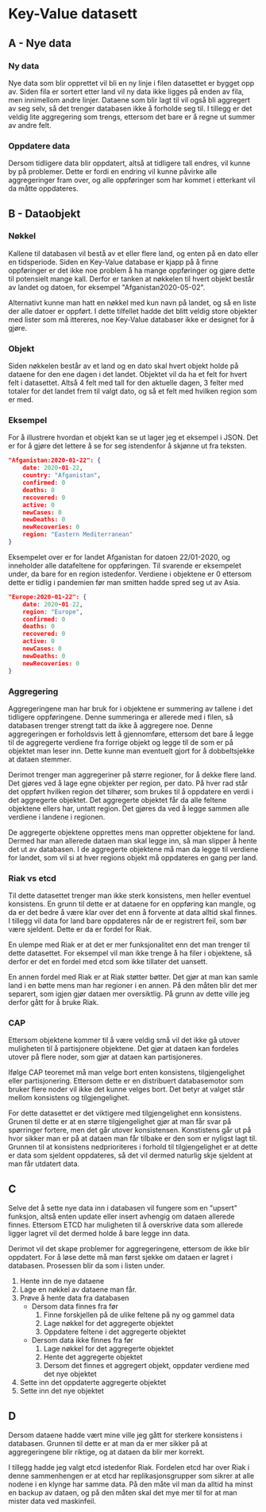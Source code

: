 # Key-Value datasett

## A - Nye data
### Ny data
Nye data som blir opprettet vil bli en ny linje i filen datasettet er bygget opp av. Siden fila er sortert etter land vil ny data ikke ligges på enden av fila, men innimellom andre linjer. Dataene som blir lagt til vil også bli aggregert av seg selv, så det trenger databasen ikke å forholde seg til. I tillegg er det veldig lite aggregering som trengs, ettersom det bare er å regne ut summer av andre felt.

### Oppdatere data
Dersom tidligere data blir oppdatert, altså at tidligere tall endres, vil kunne by på problemer. Dette er fordi en endring vil kunne påvirke alle aggregeringer fram over, og alle oppføringer som har kommet i etterkant vil da måtte oppdateres.

## B - Dataobjekt
### Nøkkel
Kallene til databasen vil bestå av et eller flere land, og enten på en dato eller en tidsperiode. Siden en Key-Value database er kjapp på å finne oppføringer er det ikke noe problem å ha mange oppføringer og gjøre dette til potensielt mange kall. Derfor er tanken at nøkkelen til hvert objekt består av landet og datoen, for eksempel "Afganistan2020-05-02".

Alternativt kunne man hatt en nøkkel med kun navn på landet, og så en liste der alle datoer er oppført. I dette tilfellet hadde det blitt veldig store objekter med lister som må ittereres, noe Key-Value databaser ikke er designet for å gjøre.

### Objekt
Siden nøkkelen består av et land og en dato skal hvert objekt holde på dataene for den ene dagen i det landet. Objektet vil da ha et felt for hvert felt i datasettet. Altså 4 felt med tall for den aktuelle dagen, 3 felter med totaler for det landet frem til valgt dato, og så et felt med hvilken region som er med.

### Eksempel
For å illustrere hvordan et objekt kan se ut lager jeg et eksempel i JSON. Det er for å gjøre det lettere å se for seg istendenfor å skjønne ut fra teksten.

```json
"Afganistan:2020-01-22": {
	date: 2020-01-22,
	country: "Afganistan",
	confirmed: 0
	deaths: 0
	recovered: 0
	active: 0
	newCases: 0
	newDeaths: 0
	newRecoveries: 0
	region: "Eastern Mediterranean"
}
```

Eksempelet over er for landet Afganistan for datoen 22/01-2020, og inneholder alle datafeltene for oppføringen. Til svarende er eksempelet under, da bare for en region istedenfor. Verdiene i objektene er 0 ettersom dette er tidlig i pandemien før man smitten hadde spred seg ut av Asia.

```json
"Europe:2020-01-22": {
	date: 2020-01-22,
	region: "Europe",
	confirmed: 0
	deaths: 0
	recovered: 0
	active: 0
	newCases: 0
	newDeaths: 0
	newRecoveries: 0
}
```

### Aggregering
Aggregeringene man har bruk for i objektene er summering av tallene i det tidligere oppføringene. Denne summeringa er allerede med i filen, så databasen trenger strengt tatt da ikke å aggregere noe. Denne aggregeringen er forholdsvis lett å gjennomføre, ettersom det bare å legge til de aggregerte verdiene fra forrige objekt og legge til de som er på objektet man leser inn. Dette kunne man eventuelt gjort for å dobbeltsjekke at dataen stemmer.

Derimot trenger man aggregeriner på større regioner, for å dekke flere land. Det gjøres ved å lage egne objekter per region, per dato. På hver rad står det oppført hvilken region det tilhører, som brukes til å oppdatere en verdi i det aggregerte objektet. Det aggregerte objektet får da alle feltene objektene ellers har, untatt region. Det gjøres da ved å legge sammen alle verdiene i landene i regionen.

De aggregerte objektene opprettes mens man oppretter objektene for land. Dermed har man allerede dataen man skal legge inn, så man slipper å hente det ut av databasen. I de aggregerte objektene må man da legge til verdiene for landet, som vil si at hver regions objekt må oppdateres en gang per land.

### Riak vs etcd
Til dette datasettet trenger man ikke sterk konsistens, men heller eventuel konsistens. En grunn til dette er at dataene for en oppføring kan mangle, og da er det bedre å være klar over det enn å forvente at data alltid skal finnes. I tillegg vil data for land bare oppdateres når de er registrert feil, som bør være sjeldent. Dette er da er fordel for Riak.

En ulempe med Riak er at det er mer funksjonalitet enn det man trenger til dette datasettet. For eksempel vil man ikke trenge å ha filer i objektene, så derfor er det en fordel med etcd som ikke tillater det uansett.

En annen fordel med Riak er at Riak støtter bøtter. Det gjør at man kan samle land i en bøtte mens man har regioner i en annen. På den måten blir det mer separert, som igjen gjør dataen mer oversiktlig. På grunn av dette ville jeg derfor gått for å bruke Riak.

### CAP
Ettersom objektene kommer til å være veldig små vil det ikke gå utover muligheten til å partisjonere objektene. Det gjør at dataen kan fordeles utover på flere noder, som gjør at dataen kan partisjoneres.

Ifølge CAP teoremet må man velge bort enten konsistens, tilgjengelighet eller partisjonering. Ettersom dette er en distribuert databasemotor som bruker flere noder vil ikke det kunne velges bort. Det betyr at valget står mellom konsistens og tilgjengelighet.

For dette datasettet er det viktigere med tilgjengelighet enn konsistens. Grunen til dette er at en større tilgjengelighet gjør at man får svar på spørringer fortere, men det går utover konsistensen. Konstistens går ut på hvor sikker man er på at dataen man får tilbake er den som er nyligst lagt til. Grunnen til at konsistens nedprioriteres i forhold til tilgjengelighet er at dette er data som sjeldent oppdateres, så det vil dermed naturlig skje sjeldent at man får utdatert data.

## C
Selve det å sette nye data inn i databasen vil fungere som en "upsert" funksjon, altså enten update eller insert avhengig om dataen allerede finnes. Ettersom ETCD har muligheten til å overskrive data som allerede ligger lagret vil det dermed holde å bare legge inn data.

Derimot vil det skape problemer for aggregeringene, ettersom de ikke blir oppdatert. For å løse dette må man først sjekke om dataen er lagret i databasen. Prosessen blir da som i listen under.

1. Hente inn de nye dataene
2. Lage en nøkkel av dataene man får.
3. Prøve å hente data fra databasen
   * Dersom data finnes fra før
     1. Finne forskjellen på de ulike feltene på ny og gammel data
     2. Lage nøkkel for det aggregerte objektet
     3. Oppdatere feltene i det aggregerte objektet
   * Dersom data ikke finnes fra før
     1. Lage nøkkel for det aggregerte objektet
     2. Hente det aggregerte objektet
     3. Dersom det finnes et aggregert objekt, oppdater verdiene med det nye objektet
4. Sette inn det oppdaterte aggregerte objektet
5. Sette inn det nye objektet

## D
Dersom dataene hadde vært mine ville jeg gått for sterkere konsistens i databasen. Grunnen til dette er at man da er mer sikker på at aggregeringene blir riktige, og at dataen da blir mer korrekt.

I tillegg hadde jeg valgt etcd istedenfor Riak. Fordelen etcd har over Riak i denne sammenhengen er at etcd har replikasjonsgrupper som sikrer at alle nodene i en klynge har samme data. På den måte vil man da alltid ha minst en backup av dataen, og på den måten skal det mye mer til for at man mister data ved maskinfeil.